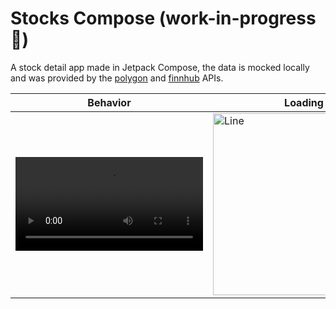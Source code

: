 # Stocks Compose (work-in-progress :construction:)

A stock detail app made in Jetpack Compose, the data is mocked locally and was provided by the [polygon](https://polygon.io/)
and [finnhub](https://finnhub.io/) APIs.

| Behavior                                                                                              | Loading                                                                                                            | Line                                                                                                               | Candle                                                                                                               |
|-------------------------------------------------------------------------------------------------------|--------------------------------------------------------------------------------------------------------------------|--------------------------------------------------------------------------------------------------------------------|----------------------------------------------------------------------------------------------------------------------|
| <video src="https://github.com/user-attachments/assets/a4d4c9c7-bc53-4c2c-bf3b-6073fe9f4463"></video> | <img width="291" alt="Line" src="https://github.com/user-attachments/assets/041b5163-49cc-422a-bfa4-ce4c278bb7f4"> | <img width="291" alt="Line" src="https://github.com/user-attachments/assets/60a0bdd2-1ee4-47dc-bd9d-506e8ab7d3c6"> | <img width="291" alt="Candle" src="https://github.com/user-attachments/assets/648e6575-1914-4b23-9c30-27c719adbcb1"> |